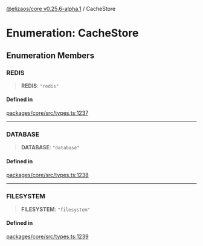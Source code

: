 [@elizaos/core v0.25.6-alpha.1](../index.md) / CacheStore

# Enumeration: CacheStore

## Enumeration Members

### REDIS

> **REDIS**: `"redis"`

#### Defined in

[packages/core/src/types.ts:1237](https://github.com/divine-comedian/eliza/blob/main/packages/core/src/types.ts#L1237)

***

### DATABASE

> **DATABASE**: `"database"`

#### Defined in

[packages/core/src/types.ts:1238](https://github.com/divine-comedian/eliza/blob/main/packages/core/src/types.ts#L1238)

***

### FILESYSTEM

> **FILESYSTEM**: `"filesystem"`

#### Defined in

[packages/core/src/types.ts:1239](https://github.com/divine-comedian/eliza/blob/main/packages/core/src/types.ts#L1239)
